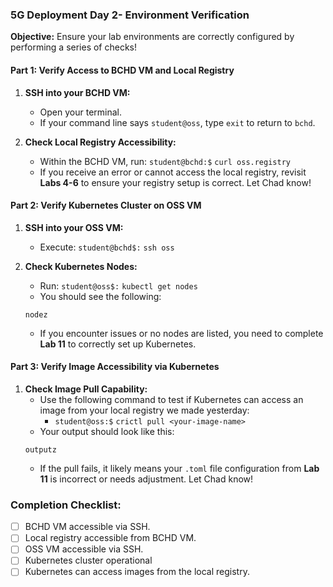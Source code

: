 ### 5G Deployment Day 2- Environment Verification

**Objective:** Ensure your lab environments are correctly configured by performing a series of checks!

#### **Part 1: Verify Access to BCHD VM and Local Registry**

1. **SSH into your BCHD VM:**
   - Open your terminal.
   - If your command line says `student@oss`, type `exit` to return to `bchd`.

2. **Check Local Registry Accessibility:**
   - Within the BCHD VM, run:
    `student@bchd:$` `curl oss.registry`
   - If you receive an error or cannot access the local registry, revisit **Labs 4-6** to ensure your registry setup is correct. Let Chad know!

#### **Part 2: Verify Kubernetes Cluster on OSS VM**

1. **SSH into your OSS VM:**
   - Execute: 
    `student@bchd$:` `ssh oss`

2. **Check Kubernetes Nodes:**
   - Run: 
    `student@oss$:` `kubectl get nodes`
   - You should see the following:
    ```
    nodez
    ```
   - If you encounter issues or no nodes are listed, you need to complete **Lab 11** to correctly set up Kubernetes.

#### **Part 3: Verify Image Accessibility via Kubernetes**

1. **Check Image Pull Capability:**
   - Use the following command to test if Kubernetes can access an image from your local registry we made yesterday:
     - `student@oss:$` `crictl pull <your-image-name>`
   - Your output should look like this:
    ```
    outputz
    ```
   - If the pull fails, it likely means your `.toml` file configuration from **Lab 11** is incorrect or needs adjustment. Let Chad know!

### **Completion Checklist:**

- [ ] BCHD VM accessible via SSH.
- [ ] Local registry accessible from BCHD VM.
- [ ] OSS VM accessible via SSH.
- [ ] Kubernetes cluster operational
- [ ] Kubernetes can access images from the local registry.